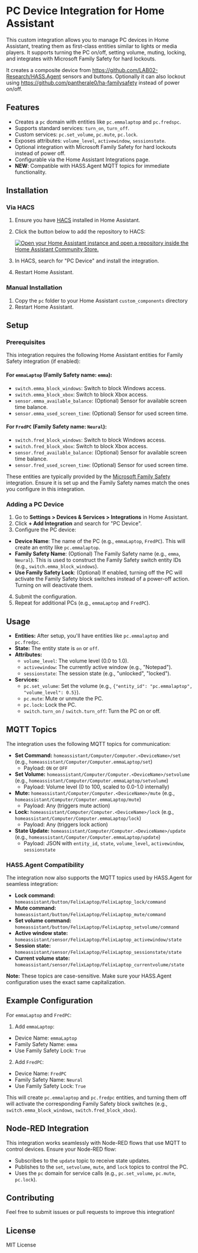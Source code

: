 # PC Device Integration for Home Assistant

This custom integration allows you to manage PC devices in Home Assistant, treating them as first-class entities similar to lights or media players. It supports turning the PC on/off, setting volume, muting, locking, and integrates with Microsoft Family Safety for hard lockouts.

It creates a composite device from https://github.com/LAB02-Research/HASS.Agent sensors and buttons.
Optionally it can also lockout using https://github.com/pantherale0/ha-familysafety instead of power on/off.

## Features
- Creates a `pc` domain with entities like `pc.emmalaptop` and `pc.fredspc`.
- Supports standard services: `turn_on`, `turn_off`.
- Custom services: `pc.set_volume`, `pc.mute`, `pc.lock`.
- Exposes attributes: `volume_level`, `activewindow`, `sessionstate`.
- Optional integration with Microsoft Family Safety for hard lockouts instead of power off.
- Configurable via the Home Assistant Integrations page.
- **NEW**: Compatible with HASS.Agent MQTT topics for immediate functionality.

## Installation

### Via HACS
1. Ensure you have [HACS](https://hacs.xyz/) installed in Home Assistant.
2. Click the button below to add the repository to HACS:

   [![Open your Home Assistant instance and open a repository inside the Home Assistant Community Store.](https://my.home-assistant.io/badges/hacs_repository.svg)](https://my.home-assistant.io/redirect/hacs_repository/?owner=Rotwang9000&repository=HA_PC_device&category=integration)

3. In HACS, search for "PC Device" and install the integration.
4. Restart Home Assistant.

### Manual Installation
1. Copy the `pc` folder to your Home Assistant `custom_components` directory
2. Restart Home Assistant.

## Setup

### Prerequisites
This integration requires the following Home Assistant entities for Family Safety integration (if enabled):

#### For `emmaLaptop` (Family Safety name: `emma`):
- `switch.emma_block_windows`: Switch to block Windows access.
- `switch.emma_block_xbox`: Switch to block Xbox access.
- `sensor.emma_available_balance`: (Optional) Sensor for available screen time balance.
- `sensor.emma_used_screen_time`: (Optional) Sensor for used screen time.

#### For `FredPC` (Family Safety name: `Neural`):
- `switch.fred_block_windows`: Switch to block Windows access.
- `switch.fred_block_xbox`: Switch to block Xbox access.
- `sensor.fred_available_balance`: (Optional) Sensor for available screen time balance.
- `sensor.fred_used_screen_time`: (Optional) Sensor for used screen time.

These entities are typically provided by the [Microsoft Family Safety](https://www.home-assistant.io/integrations/microsoft_family_safety) integration. Ensure it is set up and the Family Safety names match the ones you configure in this integration.

### Adding a PC Device
1. Go to **Settings > Devices & Services > Integrations** in Home Assistant.
2. Click **+ Add Integration** and search for "PC Device".
3. Configure the PC device:
- **Device Name**: The name of the PC (e.g., `emmaLaptop`, `FredPC`). This will create an entity like `pc.emmalaptop`.
- **Family Safety Name**: (Optional) The Family Safety name (e.g., `emma`, `Neural`). This is used to construct the Family Safety switch entity IDs (e.g., `switch.emma_block_windows`).
- **Use Family Safety Lock**: (Optional) If enabled, turning off the PC will activate the Family Safety block switches instead of a power-off action. Turning on will deactivate them.
4. Submit the configuration.
5. Repeat for additional PCs (e.g., `emmaLaptop` and `FredPC`).

## Usage
- **Entities:** After setup, you'll have entities like `pc.emmalaptop` and `pc.fredpc`.
- **State:** The entity state is `on` or `off`.
- **Attributes:**
  - `volume_level`: The volume level (0.0 to 1.0).
  - `activewindow`: The currently active window (e.g., "Notepad").
  - `sessionstate`: The session state (e.g., "unlocked", "locked").
- **Services:**
  - `pc.set_volume`: Set the volume (e.g., `{"entity_id": "pc.emmalaptop", "volume_level": 0.5}`).
  - `pc.mute`: Mute or unmute the PC.
  - `pc.lock`: Lock the PC.
  - `switch.turn_on` / `switch.turn_off`: Turn the PC on or off.

## MQTT Topics
The integration uses the following MQTT topics for communication:
- **Set Command:** `homeassistant/Computer/Computer.<DeviceName>/set` (e.g., `homeassistant/Computer/Computer.emmaLaptop/set`)
  - Payload: `ON` or `OFF`
- **Set Volume:** `homeassistant/Computer/Computer.<DeviceName>/setvolume` (e.g., `homeassistant/Computer/Computer.emmaLaptop/setvolume`)
  - Payload: Volume level (0 to 100, scaled to 0.0-1.0 internally)
- **Mute:** `homeassistant/Computer/Computer.<DeviceName>/mute` (e.g., `homeassistant/Computer/Computer.emmaLaptop/mute`)
  - Payload: Any (triggers mute action)
- **Lock:** `homeassistant/Computer/Computer.<DeviceName>/lock` (e.g., `homeassistant/Computer/Computer.emmaLaptop/lock`)
  - Payload: Any (triggers lock action)
- **State Update:** `homeassistant/Computer/Computer.<DeviceName>/update` (e.g., `homeassistant/Computer/Computer.emmaLaptop/update`)
  - Payload: JSON with `entity_id`, `state`, `volume_level`, `activewindow`, `sessionstate`

### HASS.Agent Compatibility
The integration now also supports the MQTT topics used by HASS.Agent for seamless integration:
- **Lock command:** `homeassistant/button/FelixLaptop/FelixLaptop_lock/command`
- **Mute command:** `homeassistant/button/FelixLaptop/FelixLaptop_mute/command`
- **Set volume command:** `homeassistant/button/FelixLaptop/FelixLaptop_setvolume/command`
- **Active window state:** `homeassistant/sensor/FelixLaptop/FelixLaptop_activewindow/state`
- **Session state:** `homeassistant/sensor/FelixLaptop/FelixLaptop_sessionstate/state`
- **Current volume state:** `homeassistant/sensor/FelixLaptop/FelixLaptop_currentvolume/state`

**Note:** These topics are case-sensitive. Make sure your HASS.Agent configuration uses the exact same capitalization.

## Example Configuration
For `emmaLaptop` and `FredPC`:
1. Add `emmaLaptop`:
- Device Name: `emmaLaptop`
- Family Safety Name: `emma`
- Use Family Safety Lock: `True`
2. Add `FredPC`:
- Device Name: `FredPC`
- Family Safety Name: `Neural`
- Use Family Safety Lock: `True`

This will create `pc.emmalaptop` and `pc.fredpc` entities, and turning them off will activate the corresponding Family Safety block switches (e.g., `switch.emma_block_windows`, `switch.fred_block_xbox`).

## Node-RED Integration
This integration works seamlessly with Node-RED flows that use MQTT to control devices. Ensure your Node-RED flow:
- Subscribes to the `update` topic to receive state updates.
- Publishes to the `set`, `setvolume`, `mute`, and `lock` topics to control the PC.
- Uses the `pc` domain for service calls (e.g., `pc.set_volume`, `pc.mute`, `pc.lock`).

## Contributing
Feel free to submit issues or pull requests to improve this integration!

## License
MIT License
